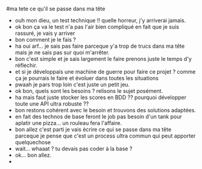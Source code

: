 #ma tete
ce qu'il se passe dans ma tête


- ouh mon dieu, un test technique !! quelle horreur, j'y arriverai jamais.
- ok bon ça va le test n'a pas l'air bien compliqué en fait que je suis rassuré, je vais y arriver
- bon comment je le fais ?
- ha oui arf... je sais pas faire parceque y'a trop de trucs dans ma tête mais je ne sais pas sur quoi m'arrêter.
- bon c'est simple et je sais largement le faire prenons juste le temps d'y réflechir.
- et si je développais une machine de guerre pour faire ce projet ? comme ça je pourrais le faire et évoluer dans toutes les situations
- pwaah je pars trop loin c'est juste un petit jeu.
- ok bon, quels sont les besoins ? relisons le sujet posément.
- ha mais faut juste stocker les scores en BDD ?? pourquoi développer toute une API ultra robuste ??
- bon restons cohérent avec le besoin et trouvons des solutions adaptées.
- en fait des technos de base feront le job pas besoin d'un tank pour aplatir une pizza... un rouleau fera l'affaire.
- bon allez c'est parti je vais écrire ce qui se passe dans ma tête parceque je pense que c'est un process ultra commun qui peut apporter quelquechose
- wait... whaaat ? tu devais pas coder à la base ?
- ok... bon allez.
-
